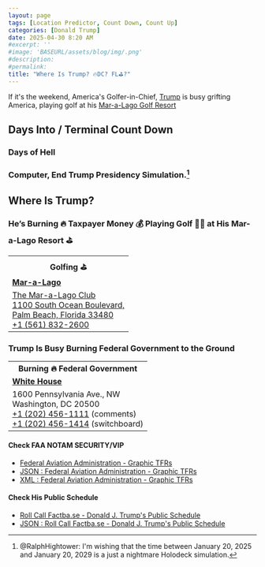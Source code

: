 ```yaml
---
layout: page
tags: [Location Predictor, Count Down, Count Up]
categories: [Donald Trump]
date: 2025-04-30 8:20 AM
#excerpt: ''
#image: 'BASEURL/assets/blog/img/.png'
#description:
#permalink:
title: "Where Is Trump? 🔥DC? FL⛳️?"
---
```


If it's the weekend, America's Golfer-in-Chief, [Trump](https://www.donaldjtrump.com/) is busy grifting America, playing golf at his [Mar-a-Lago Golf Resort](https://www.maralagoclub.com/)

## Days Into / Terminal Count Down 

### Days of Hell

  <div id="daysSince"></div>

### Computer, End Trump Presidency Simulation.[^2025]

  <div id="daysRemaining"></div>

[^2025]: @RalphHightower: I'm wishing that the time between January 20, 2025 and January 20, 2029 is a just a nightmare Holodeck[^2029] simulation. 

[^2029]: [Begin Program: The Reality Of Building a Holodeck Today / Star Trek](https://www.startrek.com/news/begin-program-the-reality-of-building-a-holodeck-today)<br />Star Trek: The Next Generation<br />Published May 18, 2021<br />By Becca Caddy

<script>
    // Set your dates here (year, month (0-based), day, hour, minute)
    const startDate = new Date(2025, 0, 19, 0, 0);     // Jan 20, 2025 12:00 PM
    const endDate = new Date(2029, 0, 20, 12, 0, 0);      // Jan 20, 2029, 12:00 PM

    function getDaysDiff(from, to) {
      // Calculate difference in milliseconds
      const msPerDay = 24 * 60 * 60 * 1000;
      return Math.floor((to - from) / msPerDay);
    }

    function fmtPercent(real) {
      const pct = Math.round(real * 10000) / 100;
      percent = pct.toFixed(2);
      return percent;
    }

    function showElement(name) {
      const element = document.getElementById(name);
      if (element != null) {
        document.getElementById(name).style.display = 'block';
      }
    }

    function hideElement(name) {
      var element = document.getElementById(name);
      if (element != null) {
        element.style.display = 'none';
      }
    }

    function updateCounters() {
      showElement('burn');
      showElement('golf');
      const now = new Date();
      // Set time to noon for today
      now.setHours(12, 0, 0, 0);

      const daysSince = getDaysDiff(startDate, now);
      const daysRemaining = getDaysDiff(now, endDate);
      const daysTotal = getDaysDiff(startDate, endDate);
      const pctTermCompleted = daysSince / daysTotal;
      const pctTermRemaing = daysRemaining / daysTotal;
  
      weekDay = now.getDay(); // Sunday = 0
      //weekDay = 0;
      month = now.getMonth(); // January = 0
      monthDay = now.getDate(); // 1-31
      var burn = document.getElementById('burn');
      var golf = document.getElementById('golf');
      switch (weekDay) {
        case 0:
        case 6:
        case 7: // out of bounds special: holiday
          //document.getElementById('burn').style.display = 'none';
          //document.getElementById('golf').style.display = 'block';
          showElement('golf');
          hideElement('burn');
          break;
        case 1:
        case 2:
        case 3:
        case 4:
          //document.getElementById('burn').style.display = 'block';
          //document.getElementById('golf').style.display = 'none';
          showElement('burn');
          hideElement('golf');
          break;
        case 5: // special case: check time
          break;
        }


      document.getElementById('daysSince').textContent = daysSince >= 0 ? daysSince + " days " + fmtPercent(pctTermCompleted) + "%" : "Event is in the future";
      document.getElementById('daysRemaining').textContent = daysRemaining >= 0 ? daysRemaining + " days " + fmtPercent(pctTermRemaing) + "%" : "Event has passed";
    }

    updateCounters();
  </script>

## Where Is Trump?

<div id="golf">

### He’s Burning 🔥 Taxpayer Money 💰 Playing Golf 🏌️‍♂️ at His Mar-a-Lago Resort ⛳️

<table>
  <tr>
    <th>Golfing ⛳️</th>
  </tr>
  <tr>
    <td><strong><a href="https://www.maralagoclub.com/">Mar-a-Lago</a></strong></td>
  </tr>
  <tr>
    <td><a href="https://www.maralagoclub.com/">The Mar-a-Lago Club<br /> 1100 South Ocean Boulevard, <br /> Palm Beach, Florida 33480 <br /> <a href="tel+15618322600">+1 (561) 832-2600</a></a></td>
  </tr>
</table>

</div>

<div id="burn">

### Trump Is Busy Burning Federal Government to the Ground

<table>
  <tr>
    <th>Burning 🔥 Federal Government</th>
  </tr>
  <tr>
    <td><strong><a href="https://www.whitehouse.gov">White House</a><strong></td>
  </tr>
  <tr>
    <td>1600 Pennsylvania Ave., NW <br /> Washington, DC 20500 <br /> <a href="tel:+12024561111">+1 (202) 456-1111</a> (comments) <br /> <a href="tel:+12024561414">+1 (202) 456-1414</a> (switchboard)</td>
  </tr>
</table>

</div>

#### Check FAA NOTAM SECURITY/VIP

- [Federal Aviation Administration - Graphic TFRs](https://tfr.faa.gov/tfr3/?page=list)
- [JSON : Federal Aviation Administration - Graphic TFRs](https://tfr.faa.gov/tfr3/export/json)
- [XML : Federal Aviation Administration - Graphic TFRs](https://tfr.faa.gov/tfr3/export/xml)

#### Check His Public Schedule 

- [Roll Call Factba.se - Donald J. Trump's Public Schedule](https://rollcall.com/factbase/trump/topic/calendar/)
- [JSON : Roll Call Factba.se - Donald J. Trump's Public Schedule](https://media-cdn.factba.se/rss/json/trump/calendar-full.json)